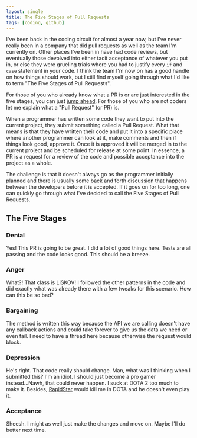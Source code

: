 ```yaml
---
layout: single
title: The Five Stages of Pull Requests
tags: [coding, github]
---
```

I've been back in the coding circuit for almost a year now, but I've never really been in a company that did pull requests as well as the team I'm currently on. Other places I've been in have had code reviews, but eventually those devolved into either tacit acceptance of whatever you put in, or else they were grueling trials where you had to justify every `if` and `case` statement in your code. I think the team I'm now on has a good handle on how things should work, but I still find myself going through what I'd like to term "The Five Stages of Pull Requests".

For those of you who already know what a PR is or are just interested in the five stages, you can just [jump ahead][jump]. For those of you who are not coders let me explain what a "Pull Request" (or PR) is.

When a programmer has written some code they want to put into the current project, they submit something called a Pull Request. What that means is that they have written their code and put it into a specific place where another programmer can look at it, make comments and then if things look good, approve it. Once it is approved it will be merged in to the current project and be scheduled for release at some point. In essence, a PR is a request for a review of the code and possible acceptance into the project as a whole.

The challenge is that it doesn't always go as the programmer initially planned and there is usually some back and forth discussion that happens between the developers before it is accepted. If it goes on for too long, one can quickly go through what I've decided to call the Five Stages of Pull Requests.



## The Five Stages
<a name='jump'></a>

### Denial

Yes! This PR is going to be great. I did a lot of good things here. Tests are all passing and the code looks good. This should be a breeze.

### Anger

What?! That class is LISKOV! I followed the other patterns in the code and did exactly what was already there with a few tweaks for this scenario. How can this be so bad?

### Bargaining

The method is written this way because the API we are calling doesn't have any callback actions and could take forever to give us the data we need or even fail. I need to have a thread here because otherwise the request would block.

### Depression

He's right. That code really should change. Man, what was I thinking when I submitted this? I'm an idiot. I should just become a pro gamer instead...Nawh, that could never happen. I suck at DOTA 2 too much to make it. Besides, [RapidStar][rapidstar] would kill me in DOTA and he doesn't even play it.

### Acceptance

Sheesh. I might as well just make the changes and move on. Maybe I'll do better next time.

[jump]: #jump
[rapidstar]: http://www.esportsearnings.com/players/2754-rapidstar-jung-min-sung
